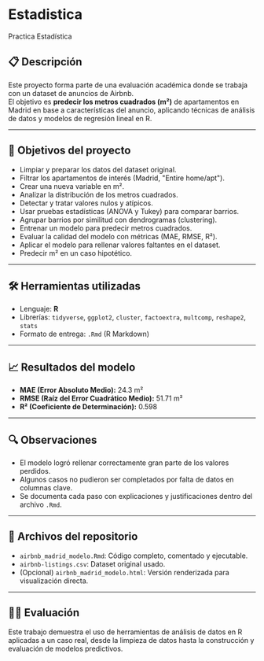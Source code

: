 # Estadistica
Practica Estadística
## 📋 Descripción

Este proyecto forma parte de una evaluación académica donde se trabaja con un dataset de anuncios de Airbnb.  
El objetivo es **predecir los metros cuadrados (m²)** de apartamentos en Madrid en base a características del anuncio, aplicando técnicas de análisis de datos y modelos de regresión lineal en R.

---

## 🧠 Objetivos del proyecto

- Limpiar y preparar los datos del dataset original.
- Filtrar los apartamentos de interés (Madrid, "Entire home/apt").
- Crear una nueva variable en m².
- Analizar la distribución de los metros cuadrados.
- Detectar y tratar valores nulos y atípicos.
- Usar pruebas estadísticas (ANOVA y Tukey) para comparar barrios.
- Agrupar barrios por similitud con dendrogramas (clustering).
- Entrenar un modelo para predecir metros cuadrados.
- Evaluar la calidad del modelo con métricas (MAE, RMSE, R²).
- Aplicar el modelo para rellenar valores faltantes en el dataset.
- Predecir m² en un caso hipotético.

---

## 🛠️ Herramientas utilizadas

- Lenguaje: **R**
- Librerías: `tidyverse`, `ggplot2`, `cluster`, `factoextra`, `multcomp`, `reshape2`, `stats`
- Formato de entrega: `.Rmd` (R Markdown)

---

## 📈 Resultados del modelo

- **MAE (Error Absoluto Medio):** 24.3 m²  
- **RMSE (Raíz del Error Cuadrático Medio):** 51.71 m²  
- **R² (Coeficiente de Determinación):** 0.598  

---

## 🔍 Observaciones

- El modelo logró rellenar correctamente gran parte de los valores perdidos.
- Algunos casos no pudieron ser completados por falta de datos en columnas clave.
- Se documenta cada paso con explicaciones y justificaciones dentro del archivo `.Rmd`.

---

## 📁 Archivos del repositorio

- `airbnb_madrid_modelo.Rmd`: Código completo, comentado y ejecutable.
- `airbnb-listings.csv`: Dataset original usado.
- (Opcional) `airbnb_madrid_modelo.html`: Versión renderizada para visualización directa.

---

## 🧑‍🏫 Evaluación

Este trabajo demuestra el uso de herramientas de análisis de datos en R aplicadas a un caso real, desde la limpieza de datos hasta la construcción y evaluación de modelos predictivos.
